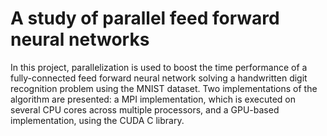 # A study of parallel feed forward neural networks

In this project, parallelization is used to boost the time performance of a fully-connected feed forward neural network solving a handwritten digit recognition problem using the MNIST dataset. Two implementations of the algorithm are presented: a MPI implementation, which is executed on several CPU cores across multiple processors, and a GPU-based implementation, using the CUDA C library.
